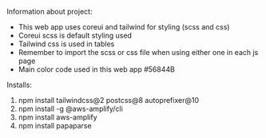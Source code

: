 Information about project:
- This web app uses coreui and tailwind for styling (scss and css)
- Coreui scss is default styling used
- Tailwind css is used in tables
- Remember to import the scss or css file when using either one in each js page
- Main color code used in this web app #56844B

Installs:
1.	npm install tailwindcss@2 postcss@8 autoprefixer@10
2.	npm install -g @aws-amplify/cli
3.	npm install aws-amplify
4.  npm install papaparse